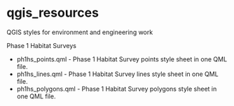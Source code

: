 # qgis_resources
QGIS styles for environment and engineering work

Phase 1 Habitat Surveys
- ph1hs_points.qml - Phase 1 Habitat Survey points style sheet in one QML file.  
- ph1hs_lines.qml - Phase 1 Habitat Survey lines style sheet in one QML file.
- ph1hs_polygons.qml - Phase 1 Habitat Survey polygons style sheet in one QML file. 
